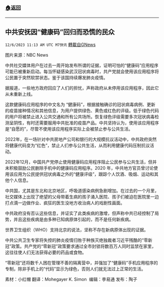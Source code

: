 ###  [:house:返回](README.md)
---


##  中共安抚因“健康码”回归而恐慌的民众
`12/6/2023 11:13 AM UTC M7快讯` [轉載自GNews](https://gnews.org/articles/2077762)

图片来源：NBC News

中共社交媒体用户在过去一周开始发布所谓的证据，证明可怕的“健康码”应用程序可能已被重新启动。每当怀疑感染武汉冠状病毒时，共产党就会使用该应用程序将公民置于突然软禁状态。鉴于该国持续爆发肺炎疫情。

据报道，一些地方政府回应了人们的担忧，声称政府从未停用该应用程序，因此它从未重新上线。

这款健康码应用程序的中文名为 “健康码”，根据接触确诊的冠状病毒病例、更新的疫苗接种情况和其他信息，为用户提供绿色、黄色或红色的评级。低于绿色代码的用户将被禁止进入公共交通和所有公共场所。恢复绿色评级需要多次冠状病毒检测呈阴性，有时还需要服用中共批准的疫苗产品。中共坚持认为，使用该应用程序是“自愿的”，尽管不使用该应用程序实际上会被禁止参与公共生活。

2022年，在一场针对中共房地产公司和银行的大规模抗议活动中，中共政府突然将健康代码变为“红色”，禁止人们参与公共生活，从而利用健康代码压制抗议活动。

2022年12月，中国共产党停止使用健康码应用程序阻止公民参与公共生活，但并未积极鼓励公民删除手机中的健康码应用程序。2020 年，中共地方官员曾讨论使用该应用为公民提供冠状病毒之外的“健康评级”，跟踪个人饮酒、吸烟、运动和其他个人信息。

中共国，尤其是东北和北京地区，呼吸道感染病例急剧增加。在过去的一个月里，社交媒体上出现了绝望的父母带着生病的孩子涌入医院、孩子们被迫在医院里一边打点滴一边做作业、疯狂的医生没地方收治病人的戏剧性画面。

中共政府没有否认这些信息，并证实了此类疾病的激增，但声称中共已经控制了局势，并且这些疾病是由多种已知病原体引起的，而不是任何新疾病。

世界卫生组织（WHO）支持北京的说法，坚称不存在新病原体出现的证据。

中共公共卫生专家将失控的肺炎疫情归咎于种族灭绝独裁者习近平残酷的“零新冠”政策。共产党的“零新冠”政策要求通过全市封锁将数百万人同时监禁在家里，这往往使人们无法获得必要的药品或食物。

“零新冠”还将数千人困在管理不善的隔离营中，并强加了“健康码”手机应用程序的专制，除非手机上的“代码”显示为绿色，否则人们就无法过上正常的生活。

           
素材：小红帽  翻译：Mohegayer K. Simon   编辑：李易通  发布：陶子


